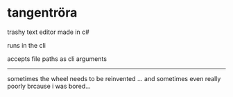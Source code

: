 # tangentröra

trashy text editor made in c#

runs in the cli

accepts file paths as cli arguments

---
sometimes the wheel needs to be reinvented 
... and sometimes even really poorly brcause i was bored...